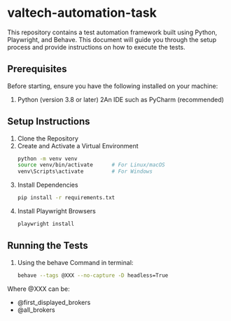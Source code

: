 # valtech-automation-task

This repository contains a test automation framework built using Python, Playwright, and Behave. This document will guide you through the setup process and provide instructions on how to execute the tests.

## Prerequisites

Before starting, ensure you have the following installed on your machine:
1.	Python (version 3.8 or later)
2An IDE such as PyCharm (recommended)

## Setup Instructions
1. Clone the Repository
2. Create and Activate a Virtual Environment
    ```bash
    python -m venv venv
    source venv/bin/activate      # For Linux/macOS
    venv\Scripts\activate         # For Windows
3. Install Dependencies
    ```bash
   pip install -r requirements.txt
4. Install Playwright Browsers
    ```bash
   playwright install

## Running the Tests

1. Using the behave Command in terminal:
    ```bash
   behave --tags @XXX --no-capture -D headless=True
Where @XXX can be:
- @first_displayed_brokers
- @all_brokers